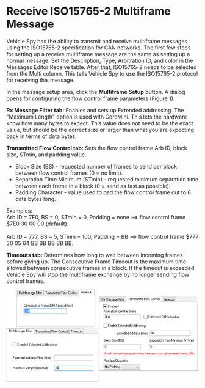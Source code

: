 # Receive ISO15765-2 Multiframe Message

Vehicle Spy has the ability to transmit and receive multiframe messages using the ISO15765-2 specification for CAN networks. The first few steps for setting up a receive multiframe message are the same as setting up a normal message. Set the Description, Type, Arbitration ID, and color in the Messages Editor Receive table. After that, ISO15765-2 needs to be selected from the Multi column. This tells Vehicle Spy to use the ISO15765-2 protocol for receiving this message.

In the message setup area, click the **Multiframe Setup** button. A dialog opens for configuring the flow control frame parameters (Figure 1).

**Rx Message Filter tab:** Enables and sets up Extended addressing. The "Maximum Length" option is used with CoreMini. This lets the hardware know how many bytes to expect. This value does not need to be the exact value, but should be the correct size or larger than what you are expecting back in terms of data bytes.

**Transmitted Flow Control tab:** Sets the flow control frame Arb ID, block size, STmin, and padding value.

* Block Size (BS) - requested number of frames to send per block between flow control frames (0 = no limit).
* Separation Time Minimum (STmin) - requested minimum separation time between each frame in a block (0 = send as fast as possible).
* Padding Character - value used to pad the flow control frame out to 8 data bytes long.

Examples:\
Arb ID = 7E0, BS = 0, STmin =  0, Padding = none ==> flow control frame $7E0 30 00 00 (default).\
\
Arb ID = 777, BS = 5, STmin = 100, Padding = BB ==> flow control frame $777 30 05 64 BB BB BB BB BB.

**Timeouts tab:** Determines how long to wait between incoming frames before giving up. The Consecutive Frame Timeout is the maximum time allowed between consecutive frames in a block. If the timeout is exceeded, Vehicle Spy will stop the multiframe exchange by no longer sending flow control frames.

![Figure 1: Click the Multiframe Setup button to see these setup tabs for the Flow Control Frame.](../../../../../.gitbook/assets/spyrecieveiso15765.gif)
